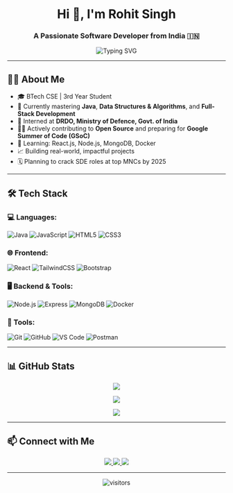 <h1 align="center">Hi 👋, I'm Rohit Singh</h1>
<h3 align="center">A Passionate Software Developer from India 🇮🇳</h3>

<p align="center">
  <img src="https://readme-typing-svg.demolab.com?font=Fira+Code&weight=500&size=24&pause=1000&center=true&width=435&lines=Software+Developer+%7C+Full-Stack+Engineer;Java+%7C+DSA+%7C+Web+Development;Open+Source+%7C+GSoC+Aspiring+Contributor" alt="Typing SVG" />
</p>

---

## 🧑‍💻 About Me

- 🎓 BTech CSE | 3rd Year Student  
- 🧠 Currently mastering **Java**, **Data Structures & Algorithms**, and **Full-Stack Development**  
- 💼 Interned at **DRDO, Ministry of Defence, Govt. of India**  
- 👨‍💻 Actively contributing to **Open Source** and preparing for **Google Summer of Code (GSoC)**  
- 🚀 Learning: React.js, Node.js, MongoDB, Docker  
- 📈 Building real-world, impactful projects  
- 🗓️ Planning to crack SDE roles at top MNCs by 2025

---

## 🛠️ Tech Stack

### 💻 Languages:
![Java](https://img.shields.io/badge/Java-ED8B00?style=for-the-badge&logo=java&logoColor=white)
![JavaScript](https://img.shields.io/badge/JavaScript-F7DF1E?style=for-the-badge&logo=javascript&logoColor=black)
![HTML5](https://img.shields.io/badge/HTML5-E34F26?style=for-the-badge&logo=html5&logoColor=white)
![CSS3](https://img.shields.io/badge/CSS3-1572B6?style=for-the-badge&logo=css3&logoColor=white)

### 🌐 Frontend:
![React](https://img.shields.io/badge/React-20232A?style=for-the-badge&logo=react&logoColor=61DAFB)
![TailwindCSS](https://img.shields.io/badge/TailwindCSS-38B2AC?style=for-the-badge&logo=tailwind-css&logoColor=white)
![Bootstrap](https://img.shields.io/badge/Bootstrap-7952B3?style=for-the-badge&logo=bootstrap&logoColor=white)

### 🖥️ Backend & Tools:
![Node.js](https://img.shields.io/badge/Node.js-339933?style=for-the-badge&logo=nodedotjs&logoColor=white)
![Express](https://img.shields.io/badge/Express.js-000000?style=for-the-badge&logo=express&logoColor=white)
![MongoDB](https://img.shields.io/badge/MongoDB-4EA94B?style=for-the-badge&logo=mongodb&logoColor=white)
![Docker](https://img.shields.io/badge/Docker-2496ED?style=for-the-badge&logo=docker&logoColor=white)

### 🧰 Tools:
![Git](https://img.shields.io/badge/Git-F05032?style=for-the-badge&logo=git&logoColor=white)
![GitHub](https://img.shields.io/badge/GitHub-181717?style=for-the-badge&logo=github&logoColor=white)
![VS Code](https://img.shields.io/badge/VS%20Code-007ACC?style=for-the-badge&logo=visual-studio-code&logoColor=white)
![Postman](https://img.shields.io/badge/Postman-FF6C37?style=for-the-badge&logo=postman&logoColor=white)

---

## 📊 GitHub Stats

<p align="center">
  <img src="https://github-readme-streak-stats.herokuapp.com?user=your-username&theme=algolia&hide_border=true" />
</p>

<p align="center">
  <img src="https://github-readme-stats.vercel.app/api/top-langs/?username=your-username&layout=compact&theme=algolia&hide_border=true" />
</p>

<p align="center">
  <img src="https://github-readme-stats.vercel.app/api?username=your-username&show_icons=true&theme=algolia&hide_border=true" />
</p>

---

## 📫 Connect with Me

<p align="center">
  <a href="https://www.linkedin.com/in/rohit-singh4/" target="_blank">
    <img src="https://img.shields.io/badge/LinkedIn-blue?style=for-the-badge&logo=linkedin&logoColor=white" />
  </a>
  <a href="mailto:rohit.singh43@outlook.com" target="_blank">
    <img src="https://img.shields.io/badge/Gmail-D14836?style=for-the-badge&logo=gmail&logoColor=white" />
  </a>
  <a href="https://iamrohitsingh.com" target="_blank">
    <img src="https://img.shields.io/badge/Portfolio-121013?style=for-the-badge&logo=vercel&logoColor=white" />
  </a>
</p>

---

<p align="center">
  <img src="https://visitor-badge.glitch.me/badge?page_id=your-username.visitor-badge" alt="visitors" />
</p>
